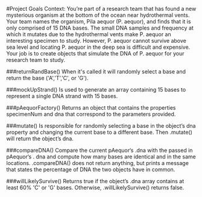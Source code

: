 #Project Goals
Context: You’re part of a research team that has found a new mysterious organism at the bottom of the ocean near hydrothermal vents.
Your team names the organism, Pila aequor (P. aequor), and finds that it is only comprised of 15 DNA bases.
The small DNA samples and frequency at which it mutates due to the hydrothermal vents make P.
aequor an interesting specimen to study.
However, P. aequor cannot survive above sea level and locating P. aequor in the deep sea is difficult and expensive.
Your job is to create objects that simulate the DNA of P. aequor for your research team to study.

###returnRandBase()
When it's called it will randomly select a base and return the base ('A','T','C', or 'G').

###mockUpStrand()
Is used to generate an array containing 15 bases to represent a single DNA strand with 15 bases.

###pAequorFactory()
Returns an object that contains the properties specimenNum and dna that correspond to the parameters provided.

###mutate()
Is responsible for randomly selecting a base in the object’s dna property and changing the current base to a different base.
Then .mutate() will return the object’s dna.

###compareDNA()
Compare the current pAequor‘s .dna with the passed in pAequor‘s .
dna and compute how many bases are identical and in the same locations.
.compareDNA() does not return anything, but prints a message that states the percentage of DNA the two objects have in common.

###willLikelySurvive()
Returns true if the object’s .dna array contains at least 60% 'C' or 'G' bases. Otherwise, .willLikelySurvive() returns false.

